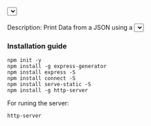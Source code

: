 # <Select> print data from JSON

Description: Print Data from a JSON using a <select>. I'm using fetch, and fetch needs to run a local server to works.

### Installation guide
```
npm init -y
npm install -g express-generator
npm install express -S
npm install connect -S
npm install serve-static -S
npm install -g http-server
```
For runing the server:
```
http-server
```
